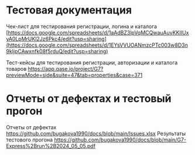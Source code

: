 # Тестовая документация
Чек-лист для тестирования регистрации, логина и каталога [https://docs.google.com/spreadsheets/d/1aAdBZ3lpVqMCQwauAuyKKIIUxyA0LpMrUKl2Jz6Pkc4/edit?usp=sharing](https://docs.google.com/spreadsheets/d/1EYsVVUOANmzcPTc003w8D3n9kljpCAwxnfk08f5rduQ/edit?usp=sharing)



Тест-кейсы для тестирования регистрации, авторизации и каталога товаров https://app.qase.io/project/G7?previewMode=side&suite=47&tab=properties&case=371 
# Отчеты от дефектах и тестовый прогон
Отчеты от дефектах https://github.com/bugakova1990/docs/blob/main/Issues.xlsx
Результаты тестового прогона https://github.com/bugakova1990/docs/blob/main/G7-Express%2Brun%2B2024_05_05.pdf
